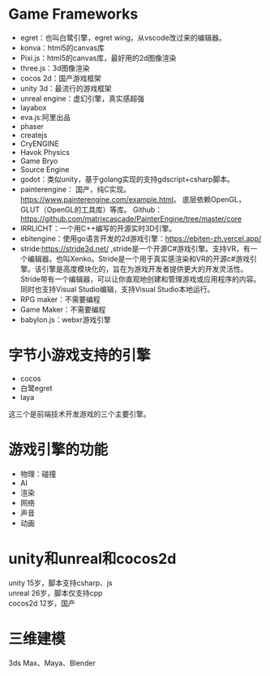 # Game Frameworks
* egret：也叫白鹭引擎，egret wing，从vscode改过来的编辑器。
* konva：html5的canvas库
* Pixi.js：html5的canvas库，最好用的2d图像渲染
* three.js：3d图像渲染
* cocos 2d：国产游戏框架
* unity 3d：最流行的游戏框架
* unreal engine：虚幻引擎，真实感超强
* layabox
* eva.js:阿里出品
* phaser
* createjs
* CryENGINE
* Havok Physics
* Game Bryo
* Source Engine
* godot：类似unity，基于golang实现的支持gdscript+csharp脚本。
* painterengine：
国产，纯C实现。<https://www.painterengine.com/example.html>。
底层依赖OpenGL，GLUT（OpenGL的工具库）等库。
Github：<https://github.com/matrixcascade/PainterEngine/tree/master/core>
* IRRLICHT：一个用C++编写的开源实时3D引擎。
* ebitengine：使用go语言开发的2d游戏引擎：https://ebiten-zh.vercel.app/
* stride:<https://stride3d.net/>  ,stride是一个开源C#游戏引擎。支持VR，有一个编辑器。也叫Xenko。Stride是一个用于真实感渲染和VR的开源c#游戏引擎。该引擎是高度模块化的，旨在为游戏开发者提供更大的开发灵活性。Stride带有一个编辑器，可以让你直观地创建和管理游戏或应用程序的内容。同时也支持Visual Studio编辑，支持Visual Studio本地运行。
* RPG maker：不需要编程
* Game Maker：不需要编程
* babylon.js：webxr游戏引擎
# 字节小游戏支持的引擎
* cocos
* 白鹭egret
* laya

这三个是前端技术开发游戏的三个主要引擎。

# 游戏引擎的功能
* 物理：碰撞
* AI
* 渲染
* 网络
* 声音
* 动画


# unity和unreal和cocos2d
unity 15岁，脚本支持csharp、js  
unreal 26岁，脚本仅支持cpp  
cocos2d 12岁，国产  


# 三维建模
3ds Max、Maya、Blender 
